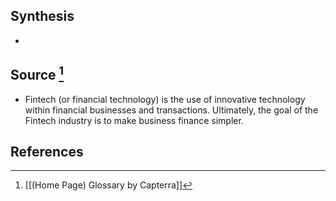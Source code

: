 ## Synthesis
- 
## Source [^1]
- Fintech (or financial technology) is the use of innovative technology within financial businesses and transactions. Ultimately, the goal of the Fintech industry is to make business finance simpler.
## References

[^1]: [[(Home Page) Glossary by Capterra]]